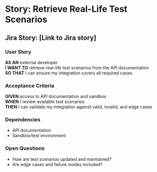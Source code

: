 # Story: Retrieve Real-Life Test Scenarios

## Jira Story: [Link to Jira story]

### User Story

**AS AN** external developer  
**I WANT TO** retrieve real-life test scenarios from the API documentation  
**SO THAT** I can ensure my integration covers all required cases

### Acceptance Criteria

**GIVEN** access to API documentation and sandbox  
**WHEN** I review available test scenarios  
**THEN** I can validate my integration against valid, invalid, and edge cases

### Dependencies

- API documentation
- Sandbox/test environment

### Open Questions

- How are test scenarios updated and maintained?
- Are edge cases and failure modes included?
